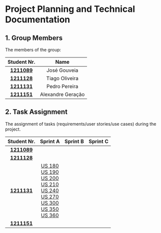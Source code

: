 # Project Planning and Technical Documentation

## 1. Group Members

The members of the group:

|           Student Nr.            |       Name        |
|:--------------------------------:|:-----------------:|
| **[1211089](1211089/readme.md)** |   José Gouveia    |
| **[1211128](1211128/readme.md)** |  Tiago Oliveira   |
| **[1211131](1211131/readme.md)** |   Pedro Pereira   |
| **[1211151](1211151/readme.md)** | Alexandre Geração |



## 2. Task Assignment

The assignment of tasks (requirements/user stories/use cases) during the project.

|           Student Nr.            |                                                                                                                                          Sprint A                                                                                                                                           | Sprint B | Sprint C |
|:--------------------------------:|:-------------------------------------------------------------------------------------------------------------------------------------------------------------------------------------------------------------------------------------------------------------------------------------------:|:--------:|:--------:|
| **[1211089](1211089/readme.md)** |                                                                                                                                                                                                                                                                                             |          |          |
| **[1211128](1211128/readme.md)** |                                                                                                                                                                                                                                                                                             |          |          |
| **[1211131](1211131/readme.md)** | [US 180](US_180/readme.md) <br> [US 190](US_190/readme.md) <br>  [US 200](US_200/readme.md) <br>[US 210](US_210/readme.md) <br> [US 240](US_240/readme.md) <br> [US 270](US_270/readme.md) <br> [US 300](US_300/readme.md) <br> [US 350](US_350/readme.md) <br> [US 360](US_360/readme.md)  |          |          |
| **[1211151](1211151/readme.md)** |                                                                                                                                                                                                                                                                                             |          |          |
